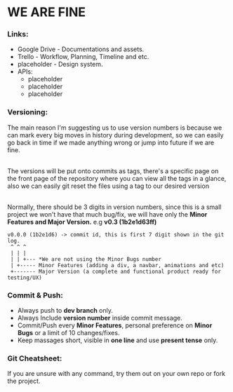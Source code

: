 # WE ARE FINE

### Links:
* Google Drive - Documentations and assets.
* Trello - Workflow, Planning, Timeline and etc.
* placeholder - Design system.
* APIs:
  * placeholder
  * placeholder
  * placeholder

### Versioning:
The main reason I'm suggesting us to use version numbers is because we can mark every big moves in history during development, so we can easily go back in time if we made anything wrong or jump into future if we are fine. <br><br>

The versions will be put onto commits as tags, there's a specific page on the front page of the repository where you can view all the tags in a glance, also we can easily git reset the files using a tag to our desired version <br><br>

Normally, there should be 3 digits in version numbers, since this is a small project we won't have that much bug/fix, we will have only the **Minor Features and Major Version.** e.g **v0.3 (1b2e1d63ff)**

```
v0.0.0 (1b2e1d6) -> commit id, this is first 7 digit shown in the git log.
 ^ ^ ^
 | | |
 | | +--- *We are not using the Minor Bugs number
 | +----- Minor Features (adding a div, a navbar, animations and etc)
 +------- Major Version (a complete and functional product ready for testing/UX)
```

### Commit & Push:
* Always push to **dev branch** only.
* Always Include **version number** inside commit message.
* Commit/Push every **Minor Features**, personal preference on **Minor Bugs** or a limit of 10 changes/fixes.
* Keep massages short, visible in **one line** and use **present tense** only.

### Git Cheatsheet:
If you are unsure with any command, try them out on your own repo or fork the project.

